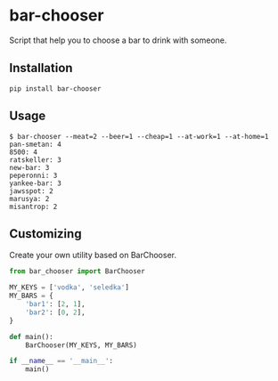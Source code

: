 # bar-chooser

Script that help you to choose a bar to drink with someone.

## Installation

``` shell
pip install bar-chooser
```


## Usage

``` shell
$ bar-chooser --meat=2 --beer=1 --cheap=1 --at-work=1 --at-home=1
pan-smetan: 4
8500: 4
ratskeller: 3
new-bar: 3
peperonni: 3
yankee-bar: 3
jawsspot: 2
marusya: 2
misantrop: 2
```

## Customizing

Create your own utility based on BarChooser.

``` python
from bar_chooser import BarChooser

MY_KEYS = ['vodka', 'seledka']
MY_BARS = {
    'bar1': [2, 1],
    'bar2': [0, 2],
}

def main():
    BarChooser(MY_KEYS, MY_BARS)

if __name__ == '__main__':
    main()
```
